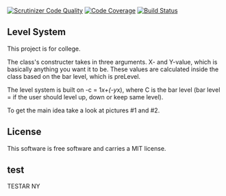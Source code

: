 [![Scrutinizer Code Quality](https://scrutinizer-ci.com/g/jacobworman/levelsystem/badges/quality-score.png?b=master)](https://scrutinizer-ci.com/g/jacobworman/levelsystem/?branch=master)
[![Code Coverage](https://scrutinizer-ci.com/g/jacobworman/levelsystem/badges/coverage.png?b=master)](https://scrutinizer-ci.com/g/jacobworman/levelsystem/?branch=master)
[![Build Status](https://scrutinizer-ci.com/g/jacobworman/levelsystem/badges/build.png?b=master)](https://scrutinizer-ci.com/g/jacobworman/levelsystem/build-status/master)

Level System
------------------

This project is for college.

The class's constructer takes in three arguments. X- and Y-value, which is basically anything you want it to be. These values are calculated inside the class based on the bar level, which is preLevel. 

The level system is built on -c = 1*x+(-y*x), where C is the bar level (bar level = if the user should level up, down or keep same level). 

To get the main idea take a look at pictures #1 and #2.

License
-----------------
This software is free software and carries a MIT license.


test
-------
TESTAR NY
